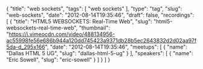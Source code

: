 {
  "title": "web sockets",
  "tags": [
    "web sockets"
  ],
  "type": "tag",
  "slug": "web-sockets",
  "date": "2012-08-14T19:35:46",
  "draft": false,
  "recordings": [
    {
      "title": "HTML5 WEBSOCKETS: Real-Time Web",
      "slug": "html5-websockets-real-time-web",
      "thumbnail": "https://i.vimeocdn.com/video/488134956-ac55998fe56e686b944a120dd745423a9371db28b5ec2643832d2d02aa97f5da-d_295x166",
      "date": "2012-08-14T19:35:46",
      "meetups": [
        {
          "name": "Dallas HTML 5 UG",
          "slug": "dallas-html-5-ug"
        }
      ],
      "speakers": [
        {
          "name": "Eric Sowell",
          "slug": "eric-sowell"
        }
      ]
    }
  ]
}